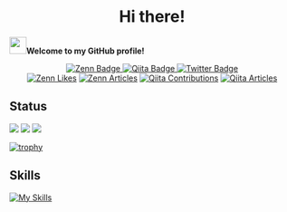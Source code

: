 <h1 align="center">Hi there!</h1>

<b><img src="https://media.giphy.com/media/hvRJCLFzcasrR4ia7z/giphy.gif" width="30">Welcome to my GitHub profile!</b>


<div id="header" align="center">
  <div id="badges">
    <a href="https://zenn.dev/ynakashi">
      <img src="https://img.shields.io/badge/Zenn-blue?style=for-the-badge&logo=Zenn&logoColor=white" alt="Zenn Badge"/>
    </a>
    <a href="https://qiita.com/nakaC256">
      <img src="https://img.shields.io/badge/Qiita-green?style=for-the-badge&logo=Qiita&logoColor=white" alt="Qiita Badge"/>
    </a>
    <a href="https://twitter.com/naka_c1024">
      <img src="https://img.shields.io/badge/Twitter-blue?style=for-the-badge&logo=twitter&logoColor=white" alt="Twitter Badge"/>
    </a>
  </div>
  <a href="https://zenn.dev/ynakashi"><img src="https://badgen.org/img/zenn/ynakashi/likes?style=flat" alt="Zenn Likes" /></a>
  <a href="https://zenn.dev/ynakashi"><img src="https://badgen.org/img/zenn/ynakashi/articles?style=flat" alt="Zenn Articles" /></a>
  <a href="https://qiita.com/nakaC256"><img src="https://badgen.org/img/qiita/nakaC256/contributions?style=flat" alt="Qiita Contributions" /></a>
  <a href="https://qiita.com/nakaC256"><img src="https://badgen.org/img/qiita/nakaC256/articles?style=flat" alt="Qiita Articles" /></a>
  <!--   <img src="https://komarev.com/ghpvc/?username=naka-c1024&style=flat-square&color=blue" alt="views"/> -->
</div>

<h2>Status</h2>

<!-- 統計情報 -->
![](https://github-profile-summary-cards.vercel.app/api/cards/profile-details?username=naka-c1024&theme=solarized)
![](https://github-profile-summary-cards.vercel.app/api/cards/repos-per-language?username=naka-c1024&theme=solarized)
![](https://github-profile-summary-cards.vercel.app/api/cards/most-commit-language?username=naka-c1024&theme=solarized)
<!-- ![](https://github-profile-summary-cards.vercel.app/api/cards/stats?username=naka-c1024&theme=solarized) -->

<!-- トロフィー -->
[![trophy](https://github-profile-trophy.vercel.app/?username=naka-c1024&theme=matrix&column=6)](https://github.com/ryo-ma/github-profile-trophy)

<h2>Skills</h2>

[![My Skills](https://skillicons.dev/icons?i=c,cpp,go,py,html,css,js,gcp,aws,dynamodb,mysql,postgres,sqlite,django,flask,pytorch,tensorflow,bootstrap,tailwind,git,github,gitlab,docker,linux,bash,postman,discord,atom,vim,vscode,&theme=light)](https://skillicons.dev)
